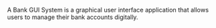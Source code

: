 
A Bank GUI System is a graphical user interface application that allows users to manage their bank accounts digitally.
